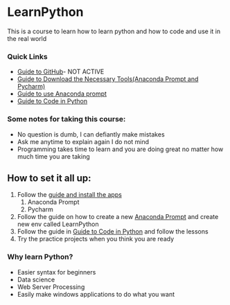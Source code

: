 # LearnPython

This is a course to learn how to learn python and how to code and use it in the real world

### Quick Links
+ [Guide to GitHub](Guides/GitHub.md)- NOT ACTIVE
+ [Guide to Download the Necessary Tools(Anaconda Prompt and Pycharm)](Guides/SetUp.md)
+ [Guide to use Anaconda prompt](Guides/anaconda.md)
+ [Guide to Code in Python](Guides/PythonIntro.md)
### Some notes for taking this course:
+ No question is dumb, I can defiantly make mistakes
+ Ask me anytime to explain again I do not mind
+ Programming takes time to learn and you are doing great no matter how much time you are taking

## How to set it all up:
1. Follow the [guide and install the apps](Guides/SetUp.md)
    1. Anaconda Prompt
    2. Pycharm
2. Follow the guide on how to create a new [Anaconda Prompt](Guides/anaconda.md) and create new env called LearnPython
3. Follow the guide in [Guide to Code in Python](Guides/PythonIntro.md) and follow the lessons
4. Try the practice projects when you think you are ready
### Why learn Python?
+ Easier syntax for beginners 
+ Data science
+ Web Server Processing
+ Easily make windows applications to do what you want
